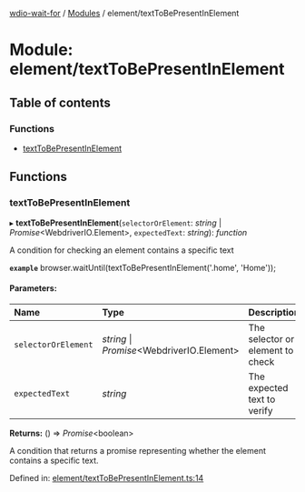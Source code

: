 [wdio-wait-for](../README.md) / [Modules](../modules.md) / element/textToBePresentInElement

# Module: element/textToBePresentInElement

## Table of contents

### Functions

- [textToBePresentInElement](element_texttobepresentinelement.md#texttobepresentinelement)

## Functions

### textToBePresentInElement

▸ **textToBePresentInElement**(`selectorOrElement`: *string* \| *Promise*<WebdriverIO.Element\>, `expectedText`: *string*): *function*

A condition for checking an element contains a specific text

**`example`** 
browser.waitUntil(textToBePresentInElement('.home', 'Home'));

#### Parameters:

| Name | Type | Description |
| :------ | :------ | :------ |
| `selectorOrElement` | *string* \| *Promise*<WebdriverIO.Element\> | The selector or element to check |
| `expectedText` | *string* | The expected text to verify |

**Returns:** () => *Promise*<boolean\>

A condition that returns a promise
    representing whether the element contains a specific text.

Defined in: [element/textToBePresentInElement.ts:14](https://github.com/elaichenkov/wdio-wait-for/blob/074de0f/src/element/textToBePresentInElement.ts#L14)
